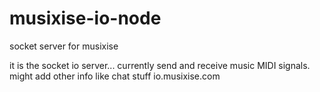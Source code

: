 # musixise-io-node
socket server for musixise

it is the socket io server... 
currently send and receive music MIDI signals. might add other info like chat stuff
io.musixise.com